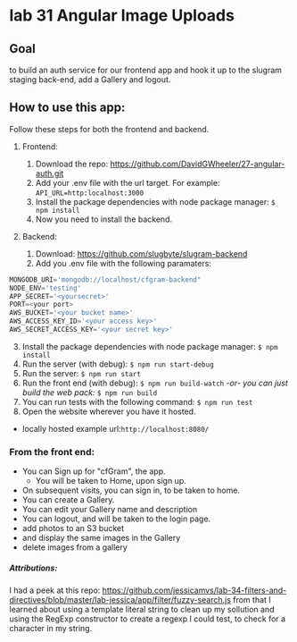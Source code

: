 # lab 31 Angular Image Uploads

## Goal
to build an auth service for our frontend app and hook it up to the slugram staging back-end, add a Gallery and logout.
## How to use this app:
Follow these steps for both the frontend and backend.
1. Frontend:
    1. Download the repo: https://github.com/DavidGWheeler/27-angular-auth.git
    2. Add your .env file with the url target. For example:
        `
        API_URL=http:localhost:3000
    `
    3. Install the package dependencies with node package manager:
    `
        $ npm install
    `  
    4. Now you need to install the backend.

2. Backend:
    1. Download: https://github.com/slugbyte/slugram-backend
    2. Add you .env file with the following paramaters:
```Javascript
MONGODB_URI='mongodb://localhost/cfgram-backend"  
NODE_ENV='testing'
APP_SECRET='<yoursecret>'
PORT=<your port>
AWS_BUCKET='<your bucket name>'
AWS_ACCESS_KEY_ID='<your access key>'
AWS_SECRET_ACCESS_KEY='<your secret key>'
```

3. Install the package dependencies with node package manager:
    `
        $ npm install
    `  
4. Run the server (with debug):
    `
        $ npm run start-debug
    `
5. Run the server:
    `
        $ npm run start
    `
6. Run the front end (with debug):
    `
        $ npm run build-watch
    `
 *-or- you can just build the web pack:*
    `
        $ npm run build
    `
6. You can run tests with the following command:
    `
        $ npm run test
    `
7. Open the website wherever you have it hosted.
- locally hosted example url:` http://localhost:8080/ `

### From the front end:
- You can Sign up for "cfGram", the app.
  - You will be taken to Home, upon sign up.
- On subsequent visits, you can sign in, to be taken to home.
- You can create a Gallery.
- You can edit your Gallery name and description
- You can logout, and will be taken to the login page.
- add photos to an S3 bucket
- and display the same images in the Gallery
- delete images from a gallery

##### Attributions:
I had a peek at this repo: https://github.com/jessicamvs/lab-34-filters-and-directives/blob/master/lab-jessica/app/filter/fuzzy-search.js
from that I learned about using a template literal string to clean up my sollution and using the RegExp constructor to create a regexp I could test, to check for a character in my string.
